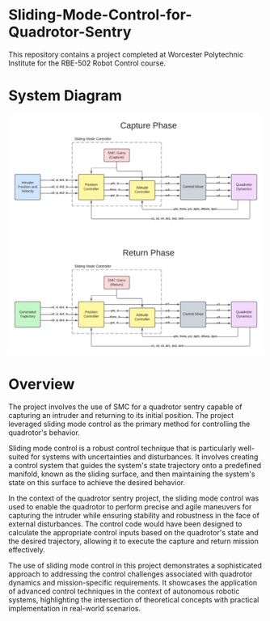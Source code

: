 # Sliding-Mode-Control-for-Quadrotor-Sentry
This repository contains a project completed at Worcester Polytechnic Institute for the RBE-502 Robot Control course.

# System Diagram
![](./Block_Diagram.jpeg)

# Overview
The project involves the use of SMC for a quadrotor sentry capable of capturing an intruder and returning to its initial position. The project leveraged sliding mode control as the primary method for controlling the quadrotor's behavior.

Sliding mode control is a robust control technique that is particularly well-suited for systems with uncertainties and disturbances. It involves creating a control system that guides the system's state trajectory onto a predefined manifold, known as the sliding surface, and then maintaining the system's state on this surface to achieve the desired behavior.

In the context of the quadrotor sentry project, the sliding mode control was used to enable the quadrotor to perform precise and agile maneuvers for capturing the intruder while ensuring stability and robustness in the face of external disturbances. The control code would have been designed to calculate the appropriate control inputs based on the quadrotor's state and the desired trajectory, allowing it to execute the capture and return mission effectively.

The use of sliding mode control in this project demonstrates a sophisticated approach to addressing the control challenges associated with quadrotor dynamics and mission-specific requirements. It showcases the application of advanced control techniques in the context of autonomous robotic systems, highlighting the intersection of theoretical concepts with practical implementation in real-world scenarios.
